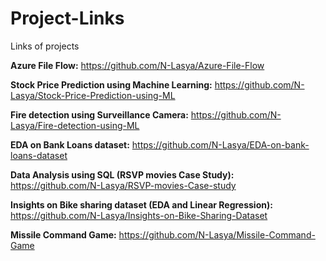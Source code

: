 # Project-Links
Links of projects

**Azure File Flow:** https://github.com/N-Lasya/Azure-File-Flow

**Stock Price Prediction using Machine Learning:** https://github.com/N-Lasya/Stock-Price-Prediction-using-ML

**Fire detection using Surveillance Camera:** https://github.com/N-Lasya/Fire-detection-using-ML

**EDA on Bank Loans dataset:** https://github.com/N-Lasya/EDA-on-bank-loans-dataset

**Data Analysis using SQL (RSVP movies Case Study):** https://github.com/N-Lasya/RSVP-movies-Case-study

**Insights on Bike sharing dataset (EDA and Linear Regression):** https://github.com/N-Lasya/Insights-on-Bike-Sharing-Dataset

**Missile Command Game:** https://github.com/N-Lasya/Missile-Command-Game
